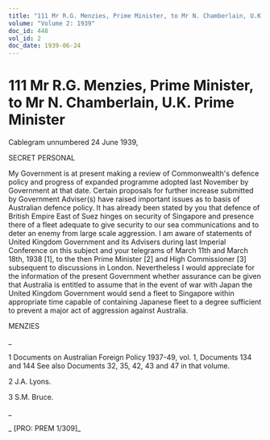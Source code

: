 ```yaml
---
title: "111 Mr R.G. Menzies, Prime Minister, to Mr N. Chamberlain, U.K. Prime Minister"
volume: "Volume 2: 1939"
doc_id: 448
vol_id: 2
doc_date: 1939-06-24
---
```


# 111 Mr R.G. Menzies, Prime Minister, to Mr N. Chamberlain, U.K. Prime Minister

Cablegram unnumbered 24 June 1939,

SECRET PERSONAL

My Government is at present making a review of Commonwealth's defence policy and progress of expanded programme adopted last November by Government at that date. Certain proposals for further increase submitted by Government Adviser(s) have raised important issues as to basis of Australian defence policy. It has already been stated by you that defence of British Empire East of Suez hinges on security of Singapore and presence there of a fleet adequate to give security to our sea communications and to deter an enemy from large scale aggression. I am aware of statements of United Kingdom Government and its Advisers during last Imperial Conference on this subject and your telegrams of March 11th and March 18th, 1938 [1], to the then Prime Minister [2] and High Commissioner [3] subsequent to discussions in London. Nevertheless I would appreciate for the information of the present Government whether assurance can be given that Australia is entitled to assume that in the event of war with Japan the United Kingdom Government would send a fleet to Singapore within appropriate time capable of containing Japanese fleet to a degree sufficient to prevent a major act of aggression against Australia.

MENZIES

_

1 Documents on Australian Foreign Policy 1937-49, vol. 1, Documents 134 and 144 See also Documents 32, 35, 42, 43 and 47 in that volume.

2 J.A. Lyons.

3 S.M. Bruce.

_

_ [PRO: PREM 1/309]_

